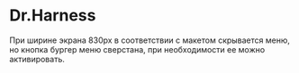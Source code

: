 # Dr.Harness

При ширине экрана 830px в соответствии с макетом  скрывается меню, но кнопка бургер меню сверстана, при необходимости ее можно активировать.
